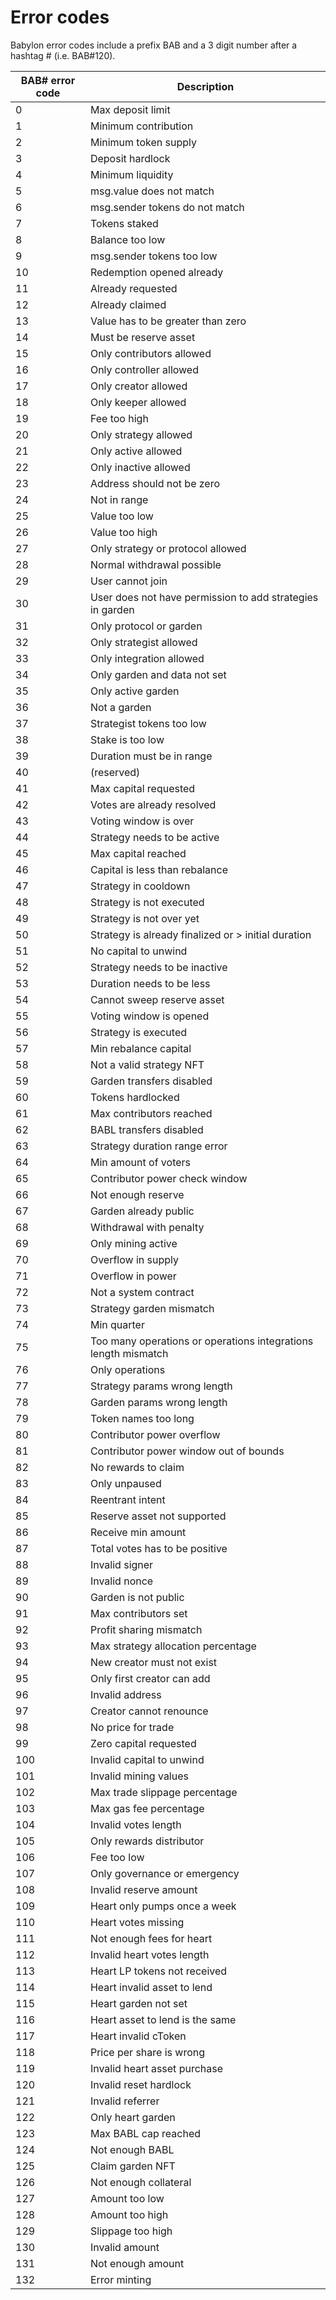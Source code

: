 # Error codes

Babylon error codes include a prefix BAB and a 3 digit number after a hashtag # (i.e. BAB#120).

| BAB# error code | Description                                                    |
| --------------- | -------------------------------------------------------------- |
| 0               | Max deposit limit                                              |
| 1               | Minimum contribution                                           |
| 2               | Minimum token supply                                           |
| 3               | Deposit hardlock                                               |
| 4               | Minimum liquidity                                              |
| 5               | msg.value does not match                                       |
| 6               | msg.sender tokens do not match                                 |
| 7               | Tokens staked                                                  |
| 8               | Balance too low                                                |
| 9               | msg.sender tokens too low                                      |
| 10              | Redemption opened already                                      |
| 11              | Already requested                                              |
| 12              | Already claimed                                                |
| 13              | Value has to be greater than zero                              |
| 14              | Must be reserve asset                                          |
| 15              | Only contributors allowed                                      |
| 16              | Only controller allowed                                        |
| 17              | Only creator allowed                                           |
| 18              | Only keeper allowed                                            |
| 19              | Fee too high                                                   |
| 20              | Only strategy allowed                                          |
| 21              | Only active allowed                                            |
| 22              | Only inactive allowed                                          |
| 23              | Address should not be zero                                     |
| 24              | Not in range                                                   |
| 25              | Value too low                                                  |
| 26              | Value too high                                                 |
| 27              | Only strategy or protocol allowed                              |
| 28              | Normal withdrawal possible                                     |
| 29              | User cannot join                                               |
| 30              | User does not have permission to add strategies in garden      |
| 31              | Only protocol or garden                                        |
| 32              | Only strategist allowed                                        |
| 33              | Only integration allowed                                       |
| 34              | Only garden and data not set                                   |
| 35              | Only active garden                                             |
| 36              | Not a garden                                                   |
| 37              | Strategist tokens too low                                      |
| 38              | Stake is too low                                               |
| 39              | Duration must be in range                                      |
| 40              | (reserved)                                                     |
| 41              | Max capital requested                                          |
| 42              | Votes are already resolved                                     |
| 43              | Voting window is over                                          |
| 44              | Strategy needs to be active                                    |
| 45              | Max capital reached                                            |
| 46              | Capital is less than rebalance                                 |
| 47              | Strategy in cooldown                                           |
| 48              | Strategy is not executed                                       |
| 49              | Strategy is not over yet                                       |
| 50              | Strategy is already finalized or > initial duration            |
| 51              | No capital to unwind                                           |
| 52              | Strategy needs to be inactive                                  |
| 53              | Duration needs to be less                                      |
| 54              | Cannot sweep reserve asset                                     |
| 55              | Voting window is opened                                        |
| 56              | Strategy is executed                                           |
| 57              | Min rebalance capital                                          |
| 58              | Not a valid strategy NFT                                       |
| 59              | Garden transfers disabled                                      |
| 60              | Tokens hardlocked                                              |
| 61              | Max contributors reached                                       |
| 62              | BABL transfers disabled                                        |
| 63              | Strategy duration range error                                  |
| 64              | Min amount of voters                                           |
| 65              | Contributor power check window                                 |
| 66              | Not enough reserve                                             |
| 67              | Garden already public                                          |
| 68              | Withdrawal with penalty                                        |
| 69              | Only mining active                                             |
| 70              | Overflow in supply                                             |
| 71              | Overflow in power                                              |
| 72              | Not a system contract                                          |
| 73              | Strategy garden mismatch                                       |
| 74              | Min quarter                                                    |
| 75              | Too many operations or operations integrations length mismatch |
| 76              | Only operations                                                |
| 77              | Strategy params wrong length                                   |
| 78              | Garden params wrong length                                     |
| 79              | Token names too long                                           |
| 80              | Contributor power overflow                                     |
| 81              | Contributor power window out of bounds                         |
| 82              | No rewards to claim                                            |
| 83              | Only unpaused                                                  |
| 84              | Reentrant intent                                               |
| 85              | Reserve asset not supported                                    |
| 86              | Receive min amount                                             |
| 87              | Total votes has to be positive                                 |
| 88              | Invalid signer                                                 |
| 89              | Invalid nonce                                                  |
| 90              | Garden is not public                                           |
| 91              | Max contributors set                                           |
| 92              | Profit sharing mismatch                                        |
| 93              | Max strategy allocation percentage                             |
| 94              | New creator must not exist                                     |
| 95              | Only first creator can add                                     |
| 96              | Invalid address                                                |
| 97              | Creator cannot renounce                                        |
| 98              | No price for trade                                             |
| 99              | Zero capital requested                                         |
| 100             | Invalid capital to unwind                                      |
| 101             | Invalid mining values                                          |
| 102             | Max trade slippage percentage                                  |
| 103             | Max gas fee percentage                                         |
| 104             | Invalid votes length                                           |
| 105             | Only rewards distributor                                       |
| 106             | Fee too low                                                    |
| 107             | Only governance or emergency                                   |
| 108             | Invalid reserve amount                                         |
| 109             | Heart only pumps once a week                                   |
| 110             | Heart votes missing                                            |
| 111             | Not enough fees for heart                                      |
| 112             | Invalid heart votes length                                     |
| 113             | Heart LP tokens not received                                   |
| 114             | Heart invalid asset to lend                                    |
| 115             | Heart garden not set                                           |
| 116             | Heart asset to lend is the same                                |
| 117             | Heart invalid cToken                                           |
| 118             | Price per share is wrong                                       |
| 119             | Invalid heart asset purchase                                   |
| 120             | Invalid reset hardlock                                         |
| 121             | Invalid referrer                                               |
| 122             | Only heart garden                                              |
| 123             | Max BABL cap reached                                           |
| 124             | Not enough BABL                                                |
| 125             | Claim garden NFT                                               |
| 126             | Not enough collateral                                          |
| 127             | Amount too low                                                 |
| 128             | Amount too high                                                |
| 129             | Slippage too high                                              |
| 130             | Invalid amount                                                 |
| 131             | Not enough amount                                              |
| 132             | Error minting                                                  |

